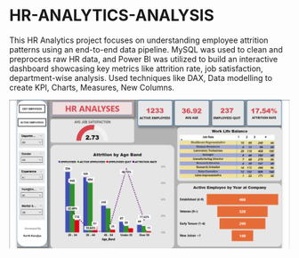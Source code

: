 # HR-ANALYTICS-ANALYSIS
This HR Analytics project focuses on understanding employee attrition patterns using an end-to-end data pipeline. MySQL was used to clean and preprocess raw HR data, and Power BI was utilized to build an interactive dashboard showcasing key metrics like attrition rate, job satisfaction, department-wise analysis. Used techniques like DAX, Data modelling to create KPI, Charts, Measures, New Columns.

![image](https://github.com/kartikk0007/HR-ANALYTICS-ANALYSIS/blob/main/DASHBOARD_1.png?raw=true)


